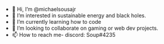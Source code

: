 - 👋 Hi, I’m @michaelsousajr
- 👀 I’m interested in sustainable energy and black holes.
- 🌱 I’m currently learning how to code
- 💞️ I’m looking to collaborate on gaming or web dev projects.
- 📫 How to reach me- discord: Soup#4235

<!---
michaelsousajr/michaelsousajr is a ✨ special ✨ repository because its `README.md` (this file) appears on your GitHub profile.
You can click the Preview link to take a look at your changes.
--->
